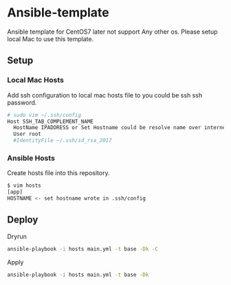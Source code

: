 Ansible-template
===

Ansible template for CentOS7 later not support Any other os.
Please setup local Mac to use this template.


## Setup
### Local Mac Hosts

Add ssh configuration to local mac hosts file to you could be ssh ssh password.

```sh
# sudo vim ~/.ssh/config
Host SSH_TAB_COMPLEMENT_NAME
  HostName IPADDRESS or Set Hostname could be resolve name over internet
  User root
  #IdentityFile ~/.ssh/id_rsa_2017
```

### Ansible Hosts

Create hosts file into this repository.
```sh
$ vim hosts
[app]
HOSTNAME <- set hostname wrote in .ssh/config
```

## Deploy

Dryrun
```sh
ansible-playbook -i hosts main.yml -t base -Dk -C
```

Apply
```sh
ansible-playbook -i hosts main.yml -t base -Dk
```
